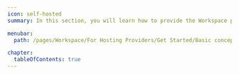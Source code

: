 ```yaml
---
icon: self-hosted
summary: In this section, you will learn how to provide the Workspace portal as a SaaS solution on your own servers using our API methods.

menubar:
  path: /pages/Workspace/For Hosting Providers/Get Started/Basic concepts/index.md

chapter:
  tableOfContents: true
---
```

